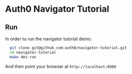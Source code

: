# Auth0 Navigator Tutorial

## Run

  In order tu run the navigator tutorial demo:

  ```bash
    git clone git@github.com:auth0/navigator-tutorial.git
    cd navigator-tutorial
    make dev-run
  ```

  And then point your browser at `http://localhost:8989`
